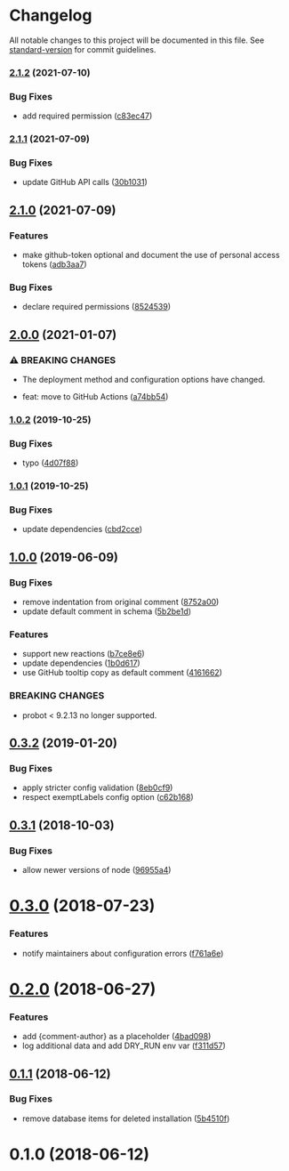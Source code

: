 # Changelog

All notable changes to this project will be documented in this file. See [standard-version](https://github.com/conventional-changelog/standard-version) for commit guidelines.

### [2.1.2](https://github.com/dessant/reaction-comments/compare/v2.1.1...v2.1.2) (2021-07-10)


### Bug Fixes

* add required permission ([c83ec47](https://github.com/dessant/reaction-comments/commit/c83ec4712f6cbc2cc93b756700840d7f43880fc6))

### [2.1.1](https://github.com/dessant/reaction-comments/compare/v2.1.0...v2.1.1) (2021-07-09)


### Bug Fixes

* update GitHub API calls ([30b1031](https://github.com/dessant/reaction-comments/commit/30b10312a5c5735e1060558adcec6a3b78353e70))

## [2.1.0](https://github.com/dessant/reaction-comments/compare/v2.0.0...v2.1.0) (2021-07-09)


### Features

* make github-token optional and document the use of personal access tokens ([adb3aa7](https://github.com/dessant/reaction-comments/commit/adb3aa7d45ba2a0bfab68933e3ca98cc383c61db))


### Bug Fixes

* declare required permissions ([8524539](https://github.com/dessant/reaction-comments/commit/8524539bc2cebd41594dd2a3042fbc86e91b6abd))

## [2.0.0](https://github.com/dessant/reaction-comments/compare/v1.0.2...v2.0.0) (2021-01-07)


### ⚠ BREAKING CHANGES

* The deployment method and configuration options have changed.

*  feat: move to GitHub Actions ([a74bb54](https://github.com/dessant/reaction-comments/commit/a74bb54bca3d02001dd7ba6ac185b25aec10249b))

### [1.0.2](https://github.com/dessant/reaction-comments/compare/v1.0.1...v1.0.2) (2019-10-25)


### Bug Fixes

* typo ([4d07f88](https://github.com/dessant/reaction-comments/commit/4d07f8852771104cbf7897c3e7b0238e113ae01a))

### [1.0.1](https://github.com/dessant/reaction-comments/compare/v1.0.0...v1.0.1) (2019-10-25)


### Bug Fixes

* update dependencies ([cbd2cce](https://github.com/dessant/reaction-comments/commit/cbd2cceabbf7c37c558cdfa931f46744a671d0ad))

## [1.0.0](https://github.com/dessant/reaction-comments/compare/v0.3.2...v1.0.0) (2019-06-09)


### Bug Fixes

* remove indentation from original comment ([8752a00](https://github.com/dessant/reaction-comments/commit/8752a00))
* update default comment in schema ([5b2be1d](https://github.com/dessant/reaction-comments/commit/5b2be1d))


### Features

* support new reactions ([b7ce8e6](https://github.com/dessant/reaction-comments/commit/b7ce8e6))
* update dependencies ([1b0d617](https://github.com/dessant/reaction-comments/commit/1b0d617))
* use GitHub tooltip copy as default comment ([4161662](https://github.com/dessant/reaction-comments/commit/4161662))


### BREAKING CHANGES

* probot < 9.2.13 no longer supported.



<a name="0.3.2"></a>
## [0.3.2](https://github.com/dessant/reaction-comments/compare/v0.3.1...v0.3.2) (2019-01-20)


### Bug Fixes

* apply stricter config validation ([8eb0cf9](https://github.com/dessant/reaction-comments/commit/8eb0cf9))
* respect exemptLabels config option ([c62b168](https://github.com/dessant/reaction-comments/commit/c62b168))



<a name="0.3.1"></a>
## [0.3.1](https://github.com/dessant/reaction-comments/compare/v0.3.0...v0.3.1) (2018-10-03)


### Bug Fixes

* allow newer versions of node ([96955a4](https://github.com/dessant/reaction-comments/commit/96955a4))



<a name="0.3.0"></a>
# [0.3.0](https://github.com/dessant/reaction-comments/compare/v0.2.0...v0.3.0) (2018-07-23)


### Features

* notify maintainers about configuration errors ([f761a6e](https://github.com/dessant/reaction-comments/commit/f761a6e))



<a name="0.2.0"></a>
# [0.2.0](https://github.com/dessant/reaction-comments/compare/v0.1.1...v0.2.0) (2018-06-27)


### Features

* add {comment-author} as a placeholder ([4bad098](https://github.com/dessant/reaction-comments/commit/4bad098))
* log additional data and add DRY_RUN env var ([f311d57](https://github.com/dessant/reaction-comments/commit/f311d57))



<a name="0.1.1"></a>
## [0.1.1](https://github.com/dessant/reaction-comments/compare/v0.1.0...v0.1.1) (2018-06-12)


### Bug Fixes

* remove database items for deleted installation ([5b4510f](https://github.com/dessant/reaction-comments/commit/5b4510f))



<a name="0.1.0"></a>
# 0.1.0 (2018-06-12)
